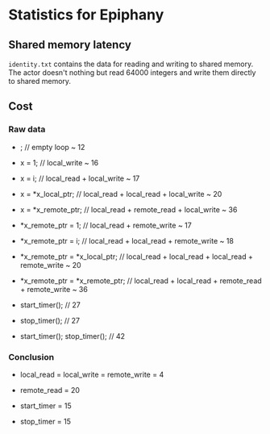 # Statistics for Epiphany

## Shared memory latency
`identity.txt` contains the data for reading and writing to shared memory. The actor doesn't nothing but read 64000 integers and write them directly
to shared memory.

## Cost

### Raw data

* ;                              // empty loop ~ 12

* x = 1;                         // local_write ~ 16

* x = i;                         // local_read + local_write ~ 17

* x = *x_local_ptr;              // local_read + local_read + local_write ~ 20

* x = *x_remote_ptr;             // local_read + remote_read + local_write ~ 36

* *x_remote_ptr = 1;             // local_read + remote_write ~ 17

* *x_remote_ptr = i;             // local_read + local_read + remote_write ~ 18

* *x_remote_ptr = *x_local_ptr;  // local_read + local_read + local_read + remote_write ~ 20

* *x_remote_ptr = *x_remote_ptr; // local_read + local_read + remote_read + remote_write ~ 36

* start_timer();                 // 27

* stop_timer();                  // 27

* start_timer(); stop_timer();   // 42

### Conclusion

* local_read = local_write = remote_write = 4

* remote_read = 20

* start_timer = 15

* stop_timer = 15
